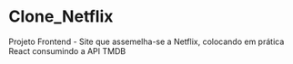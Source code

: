 # Clone_Netflix
Projeto Frontend - Site que assemelha-se a Netflix, colocando em prática React consumindo a API TMDB
